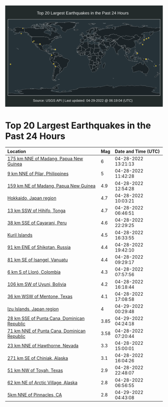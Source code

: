 ![Map](./map.png)

# Top 20 Largest Earthquakes in the Past 24 Hours

| Location | Mag | Date and Time (UTC) |
|:---|:---|:---|
| [175 km NNE of Madang, Papua New Guinea](https://earthquake.usgs.gov/earthquakes/eventpage/us7000h5mc) | 6 | 04-28-2022 13:21:13 |
| [9 km NNE of Pilar, Philippines](https://earthquake.usgs.gov/earthquakes/eventpage/us7000h5lp) | 5 | 04-28-2022 11:42:28 |
| [159 km NE of Madang, Papua New Guinea](https://earthquake.usgs.gov/earthquakes/eventpage/us7000h5m3) | 4.9 | 04-28-2022 12:54:28 |
| [Hokkaido, Japan region](https://earthquake.usgs.gov/earthquakes/eventpage/us7000h5l9) | 4.7 | 04-28-2022 10:03:21 |
| [13 km SSW of Hihifo, Tonga](https://earthquake.usgs.gov/earthquakes/eventpage/us7000h5kk) | 4.7 | 04-28-2022 06:46:51 |
| [38 km SSE of Cayarani, Peru](https://earthquake.usgs.gov/earthquakes/eventpage/us7000h5r1) | 4.6 | 04-28-2022 22:29:25 |
| [Kuril Islands](https://earthquake.usgs.gov/earthquakes/eventpage/us7000h5ne) | 4.5 | 04-28-2022 16:33:55 |
| [91 km ENE of Shikotan, Russia](https://earthquake.usgs.gov/earthquakes/eventpage/us7000h5q0) | 4.4 | 04-28-2022 19:42:10 |
| [81 km SE of Isangel, Vanuatu](https://earthquake.usgs.gov/earthquakes/eventpage/us7000h5l6) | 4.4 | 04-28-2022 09:29:17 |
| [6 km S of Lloró, Colombia](https://earthquake.usgs.gov/earthquakes/eventpage/us7000h5ku) | 4.3 | 04-28-2022 07:57:56 |
| [106 km SW of Uyuni, Bolivia](https://earthquake.usgs.gov/earthquakes/eventpage/us7000h5n6) | 4.2 | 04-28-2022 16:18:44 |
| [36 km WSW of Mentone, Texas](https://earthquake.usgs.gov/earthquakes/eventpage/tx2022ihbu) | 4.1 | 04-28-2022 17:08:58 |
| [Izu Islands, Japan region](https://earthquake.usgs.gov/earthquakes/eventpage/us7000h5rm) | 4 | 04-29-2022 00:29:48 |
| [28 km SSE of Punta Cana, Dominican Republic](https://earthquake.usgs.gov/earthquakes/eventpage/pr2022119000) | 3.85 | 04-29-2022 04:24:18 |
| [71 km NNE of Punta Cana, Dominican Republic](https://earthquake.usgs.gov/earthquakes/eventpage/pr2022118000) | 3.58 | 04-28-2022 07:20:44 |
| [23 km NNE of Hawthorne, Nevada](https://earthquake.usgs.gov/earthquakes/eventpage/nn00838002) | 3.3 | 04-28-2022 15:00:01 |
| [271 km SE of Chiniak, Alaska](https://earthquake.usgs.gov/earthquakes/eventpage/us7000h5n1) | 3.1 | 04-28-2022 16:04:26 |
| [51 km NW of Toyah, Texas](https://earthquake.usgs.gov/earthquakes/eventpage/us7000h5r5) | 2.9 | 04-28-2022 22:48:07 |
| [62 km NE of Arctic Village, Alaska](https://earthquake.usgs.gov/earthquakes/eventpage/ak0225f9boa5) | 2.8 | 04-28-2022 06:56:55 |
| [5km NNE of Pinnacles, CA](https://earthquake.usgs.gov/earthquakes/eventpage/nc73726051) | 2.8 | 04-29-2022 04:43:08 |
